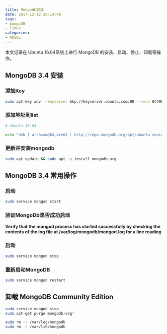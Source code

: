 ```yaml
---
title: Mongodb安装
date: 2017-12-12 20:14:49
tags: 
- mongoDB
- linux
categories: 
- NOSQL
---
```

本文记录在 Ubuntu 16.04系统上进行 MongoDB 的安装、启动、停止、卸载等操作。
<!-- more -->
## MongoDB 3.4 安装

### 添加Key
``` bash
sudo apt-key adv --keyserver hkp://keyserver.ubuntu.com:80 --recv 0C49F3730359A14518585931BC711F9BA15703C6
```

### 添加地址到list
``` bash
# Ubuntu 16.04

echo "deb [ arch=amd64,arm64 ] http://repo.mongodb.org/apt/ubuntu xenial/mongodb-org/3.4 multiverse" | sudo tee /etc/apt/sources.list.d/mongodb-org-3.4.list
```

### 更新并安装mongodb
``` bash
sudo apt update && sudo apt -y install mongodb-org
```

## MongoDB 3.4 常用操作

### 启动
``` bash
sudo service mongod start
```

### 验证MongoDb是否成功启动
**Verify that the mongod process has started successfully by checking the contents of the log file at /var/log/mongodb/mongod.log for a line reading**


### 启动
``` bash
sudo service mongod stop
```

### 重新启动MongoDB
``` bash
sudo service mongod restart
```

## 卸载 MongoDB Community Edition
``` bash
sudo service mongod stop
sudo apt-get purge mongodb-org*

sudo rm -r /var/log/mongodb
sudo rm -r /var/lib/mongodb
```
